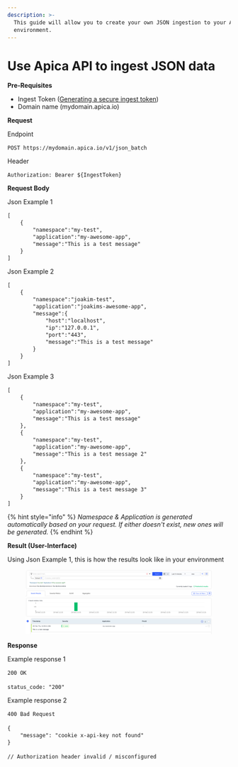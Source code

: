 ```yaml
---
description: >-
  This guide will allow you to create your own JSON ingestion to your Apica
  environment.
---
```


# Use Apica API to ingest JSON data

**Pre-Requisites**

* Ingest Token ([Generating a secure ingest token](https://docs.apica.io/integrations/overview/generating-a-secure-ingest-token))
* Domain name (mydomain.apica.io)

**Request**&#x20;

Endpoint

```
POST https://mydomain.apica.io/v1/json_batch
```

Header

```
Authorization: Bearer ${IngestToken}
```

**Request Body**

Json Example 1

```
[
    {
        "namespace":"my-test",
        "application":"my-awesome-app",
        "message":"This is a test message"
    }
]
```

Json Example 2

```
[
    {
        "namespace":"joakim-test",
        "application":"joakims-awesome-app",
        "message":{
            "host":"localhost",
            "ip":"127.0.0.1",
            "port":"443",
            "message":"This is a test message"
        }
    }
]
```

Json Example 3

```
[
    {
        "namespace":"my-test",
        "application":"my-awesome-app",
        "message":"This is a test message"
    },
    {
        "namespace":"my-test",
        "application":"my-awesome-app",
        "message":"This is a test message 2"
    },
    {
        "namespace":"my-test",
        "application":"my-awesome-app",
        "message":"This is a test message 3"
    }
]
```

{% hint style="info" %}
_Namespace & Application is generated automatically based on your request. If either doesn't exist, new ones will be generated._
{% endhint %}

**Result (User-Interface)**

Using Json Example 1, this is how the results look like in your environment

<figure><img src="../../.gitbook/assets/image (421).png" alt=""><figcaption></figcaption></figure>

**Response**

Example response 1

```
200 OK

status_code: "200"
```

Example response 2

```
400 Bad Request

{
    "message": "cookie x-api-key not found"
}

// Authorization header invalid / misconfigured
```
